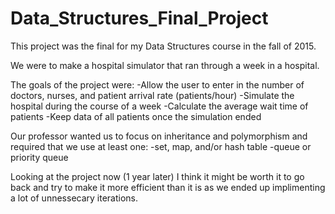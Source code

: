 # Data_Structures_Final_Project
This project was the final for my Data Structures course in the fall of 2015.

We were to make a hospital simulator that ran through a week in a hospital.

The goals of the project were:
-Allow the user to enter in the number of doctors, nurses, and patient arrival rate (patients/hour)
-Simulate the hospital during the course of a week
-Calculate the average wait time of patients
-Keep data of all patients once the simulation ended


Our professor wanted us to focus on inheritance and polymorphism and required that we use at least one:
-set, map, and/or hash table
-queue or priority queue

Looking at the project now (1 year later) I think it might be worth it to go back and try to make it more efficient than it is
as we ended up implimenting a lot of unnessecary iterations.
